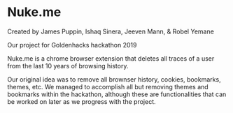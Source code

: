 # Nuke.me
Created by James Puppin, Ishaq Sinera, Jeeven Mann, & Robel Yemane

Our project for Goldenhacks hackathon 2019

Nuke.me is a chrome browser extension that deletes all traces of a user from the last 10 years of browsing history.

Our original idea was to remove all brownser history, cookies, bookmarks, themes, etc.
We managed to accomplish all but removing themes and bookmarks within the hackathon, although these are functionalities that can be worked on later as we progress with the project.
